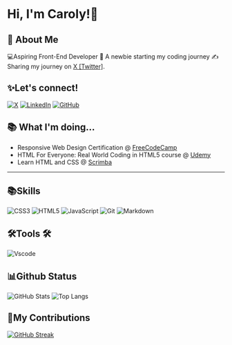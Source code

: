 # Hi, I'm Caroly!👋


## 🚀 About Me
💻Aspiring Front-End Developer
:seedling: A newbie starting my coding journey
:writing_hand: Sharing my journey on [X [Twitter]](https://twitter.com/iAm_Caroly212).

## ✨Let's connect!

[![X](https://img.shields.io/badge/X-000?style=for-the-badge&logo=x)](https://x.com/iAm_Caroly212) 
[![LinkedIn](https://img.shields.io/badge/LinkedIn-0077B5?style=for-the-badge&logo=linkedin&logoColor=white)](https://www.linkedin.com/in/carol-albuquerque/)
[![GitHub](https://img.shields.io/badge/GitHub-100000?style=for-the-badge&logo=github&logoColor=white)](https://github.com/iAmCaroly)

## :books: What I'm doing...

- Responsive Web Design Certification @ [FreeCodeCamp](https://www.freecodecamp.org/)
- HTML For Everyone: Real World Coding in HTML5 course @ [Udemy](https://www.udemy.com/course/html-for-everyone-real-world-coding-in-html/)
- Learn HTML and CSS @ [Scrimba](https://scrimba.com/learn/htmlandcss/)

<hr>

## 📚Skills
![CSS3](https://img.shields.io/badge/CSS3-1572B6?style=for-the-badge&logo=css3&logoColor=white)
![HTML5](https://img.shields.io/badge/HTML5-E34F26?style=for-the-badge&logo=html5&logoColor=white)
![JavaScript](https://img.shields.io/badge/JavaScript-F7DF1E?style=for-the-badge&logo=javascript&logoColor=black)
![Git](https://img.shields.io/badge/GIT-E44C30?style=for-the-badge&logo=git&logoColor=white)
![Markdown](https://img.shields.io/badge/Markdown-000?style=for-the-badge&logo=markdown)

## 🛠️Tools :hammer_and_wrench: 
![Vscode](https://img.shields.io/badge/Vscode-007ACC?style=for-the-badge&logo=visual-studio-code&logoColor=white)

## 📊Github Status
![GitHub Stats](https://github-readme-stats.vercel.app/api?username=iAmCaroly&theme=transparent&bg_color=000&border_color=30A3DC&show_icons=true&icon_color=30A3DC&title_color=E94D5F&text_color=FFF&hide_title=true&hide-stars)
![Top Langs](https://github-readme-stats-git-masterrstaa-rickstaa.vercel.app/api/top-langs/?username=iAmCaroly&layout=compact&bg_color=000&border_color=30A3DC&title_color=E94D5F&text_color=FFF)

## 🎯My Contributions
[![GitHub Streak](https://streak-stats.demolab.com/?user=iAmCaroly&theme=bear&background=000&border=30A3DC&dates=FFF)](https://git.io/streak-stats)